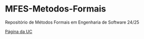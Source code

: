 # MFES-Metodos-Formais
Repositório de  Métodos Formais em Engenharia de Software 24/25

[Página da UC](https://haslab.github.io/MFES/)
